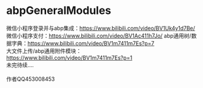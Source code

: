 # abpGeneralModules
微信小程序登录并与abp集成：https://www.bilibili.com/video/BV1Uk4y1d7Be/<br />
微信小程序支付：https://www.bilibili.com/video/BV1Ac411h7Jo/
abp通用树/数据字典：https://www.bilibili.com/video/BV1m7411m7Es?p=7<br />
大文件上传/abp通用附件模块：https://www.bilibili.com/video/BV1m7411m7Es?p=1<br />
未完待续....<br /><br />
作者QQ453008453
